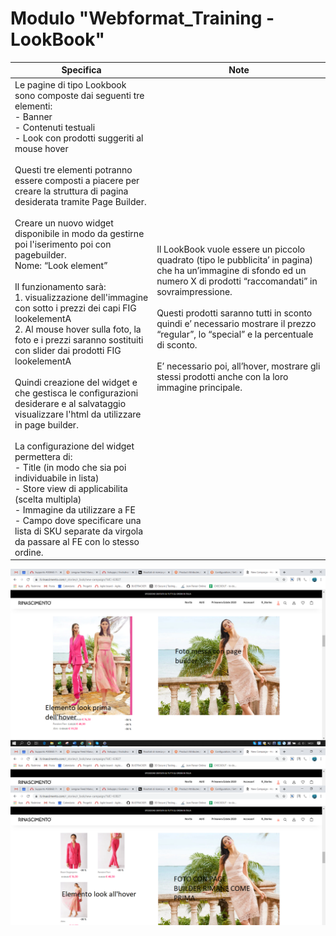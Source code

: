 # Modulo "Webformat_Training - LookBook"

|Specifica|Note|
|---------|----|
|Le pagine di tipo Lookbook sono composte dai seguenti tre elementi:<br/>- Banner<br/>- Contenuti testuali<br/>- Look con prodotti suggeriti al mouse hover<br/><br/>Questi tre elementi potranno essere composti a piacere per creare la struttura di pagina desiderata tramite Page Builder.<br/><br/>Creare un nuovo widget disponibile in modo da gestirne poi l'iserimento poi con pagebuilder.<br/>Nome: “Look element”<br/><br/>Il funzionamento sarà:<br/>1. visualizzazione dell'immagine con sotto i prezzi dei capi FIG lookelementA<br/>2. Al mouse hover sulla foto, la foto e i prezzi saranno sostituiti con slider dai prodotti FIG lookelementA<br/><br/>Quindi creazione del widget e che gestisca le configurazioni desiderare e al salvataggio visualizzare l'html da utilizzare in page builder.<br/><br/>La configurazione del widget permettera di:<br/>- Title (in modo che sia poi individuabile in lista)<br/>- Store view di applicabilita (scelta multipla)<br/>- Immagine da utilizzare a FE<br/>- Campo dove specificare una lista di SKU separate da virgola da passare al FE con lo stesso ordine.  |Il LookBook vuole essere un piccolo quadrato (tipo le pubblicita’ in pagina) che ha un’immagine di sfondo ed un numero X di prodotti “raccomandati” in sovraimpressione.<br/><br/>Questi prodotti saranno tutti in sconto quindi e’ necessario mostrare il prezzo “regular”, lo “special” e la percentuale di sconto.<br/><br/>E’ necessario poi, all’hover, mostrare gli stessi prodotti anche con la loro immagine principale.|

![ImageA](LookelementA.png)
![ImageB](LookelementB.png)
